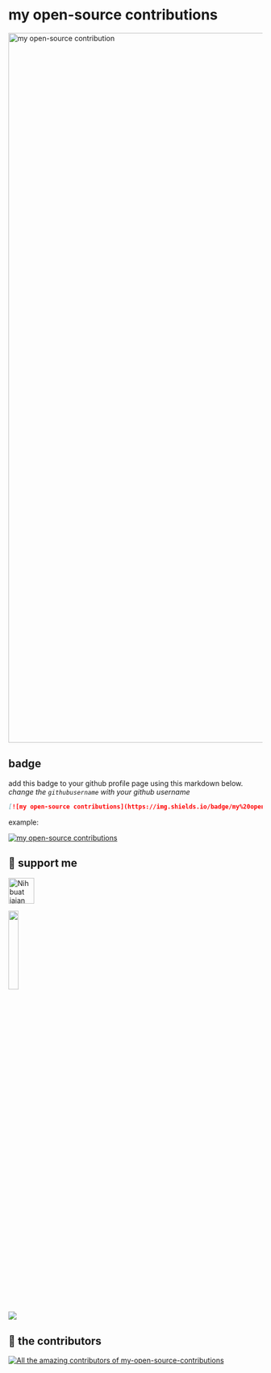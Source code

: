 # my open-source contributions

<img width="1406" alt="my open-source contribution" src="https://github.com/user-attachments/assets/d0d23858-4cce-4924-8fd9-c4084b393509">

## badge
add this badge to your github profile page using this markdown below. _change the `githubusername` with your github username_

```markdown
[![my open-source contributions](https://img.shields.io/badge/my%20open--source%20contributions-click%20here-blue?style=for-the-badge&logo=github&link=https://my-open-source-contributions.vercel.app/githubusername)](https://my-open-source-contributions.vercel.app/githubusername)
```

example:

[![my open-source contributions](https://img.shields.io/badge/my%20open--source%20contributions-click%20here-blue?style=for-the-badge&logo=github&link=https://my-open-source-contributions.vercel.app/depapp)](https://my-open-source-contributions.vercel.app/depapp)

## :muscle: support me
<a href="https://www.nihbuatjajan.com/depapp" target="_blank"><img src="https://d4xyvrfd64gfm.cloudfront.net/buttons/default-cta.png" alt="Nih buat jajan" style="height: 51px !important;" ></a>

<a href="https://saweria.co/depapp" target="_blank"><img src="https://github-production-user-asset-6210df.s3.amazonaws.com/6134774/278801090-c4efd5c9-c0a7-43dc-9ea1-c21bc1a55203.png" width="20%" height="20%"></a>

<a href="https://www.paypal.me/depapp" target="_blank"><img src="https://www.paypalobjects.com/digitalassets/c/website/marketing/apac/C2/logos-buttons/optimize/44_Yellow_PayPal_Pill_Button.png"></a>

## :busts_in_silhouette: the contributors
<a href="https://github.com/depapp/my-open-source-contributions/graphs/contributors"><img src="https://contrib.rocks/image?repo=depapp/my-open-source-contributions" alt="All the amazing contributors of my-open-source-contributions"></a>
